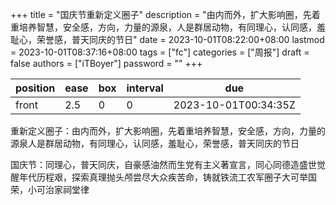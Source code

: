 +++
title = "国庆节重新定义圈子"
description = "由内而外，扩大影响圈，先着重培养智慧，安全感，方向，力量的源泉，人是群居动物，有同理心，认同感，羞耻心，荣誉感，普天同庆的节日"
date = 2023-10-01T08:22:00+08:00
lastmod = 2023-10-01T08:37:16+08:00
tags = ["fc"]
categories = ["周报"]
draft = false
authors = ["iTBoyer"]
password = ""
+++

| position | ease | box | interval | due                  |
|----------|------|-----|----------|----------------------|
| front    | 2.5  | 0   | 0        | 2023-10-01T00:34:35Z |

重新定义圈子：由内而外，扩大影响圈，先着重培养智慧，安全感，方向，力量的源泉人是群居动物，有同理心，认同感，羞耻心，荣誉感，普天同庆的节日 

国庆节：同理心，普天同庆，自豪感油然而生党有主义著宣言，同心同德造盛世觉醒年代历程艰，探索真理抛头颅尝尽大众疾苦命，铸就铁流工农军圈子大可举国荣，小可治家祠堂律 

